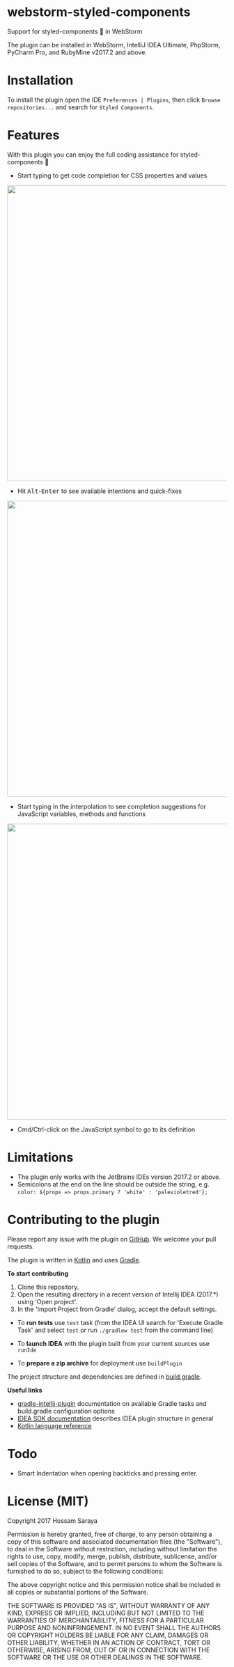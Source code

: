 # webstorm-styled-components
Support for styled-components 💅 in WebStorm

The plugin can be installed in WebStorm, IntelliJ IDEA Ultimate, PhpStorm, PyCharm Pro, and RubyMine v2017.2 and above.

# Installation
To install the plugin open the IDE `Preferences | Plugins`, then click `Browse repositories...` and search for `Styled Components`.

# Features
With this plugin you can enjoy the full coding assistance for styled-components 💅

- Start typing to get code completion for CSS properties and values

<img src="https://blog.jetbrains.com/webstorm/files/2017/09/ws-st-comp-css-completion.png" width=680>

- Hit <kbd>Alt</kbd>-<kbd>Enter</kbd> to see available intentions and quick-fixes

<img src="https://blog.jetbrains.com/webstorm/files/2017/09/ws-st-comp-intentions.png" width=680>

- Start typing in the interpolation to see completion suggestions for JavaScript variables, methods and functions

<img src="https://blog.jetbrains.com/webstorm/files/2017/09/ws-st-comp-js-completion.png" width=680>

- Cmd/Ctrl-click on the JavaScript symbol to go to its definition

# Limitations
- The plugin only works with the JetBrains IDEs version 2017.2 or above.
- Semicolons at the end on the line should be outside the string, e.g. `color: ${props => props.primary ? 'white' : 'palevioletred'};`

# Contributing to the plugin
Please report any issue with the plugin on [GitHub](https://github.com/styled-components/webstorm-styled-components/issues). We welcome your pull requests.

The plugin is written in [Kotlin](https://kotlinlang.org/) and uses [Gradle](https://gradle.org/).

**To start contributing**
1. Clone this repository.
2. Open the resulting directory in a recent version of Intellij IDEA (2017.*) using 'Open project'.
3. In the 'Import Project from Gradle' dialog, accept the default settings.

* To **run tests** use `test` task (from the IDEA UI search for 'Execute Gradle Task' and select `test` or run `./gradlew test` from the command line)

* To **launch IDEA** with the plugin built from your current sources use `runIde`

* To **prepare a zip archive** for deployment use `buildPlugin`

The project structure and dependencies are defined in [build.gradle](https://github.com/styled-components/webstorm-styled-components/blob/master/build.gradle).

**Useful links**
* [gradle-intellij-plugin](https://github.com/JetBrains/gradle-intellij-plugin) documentation on available Gradle tasks and build.gradle configuration options
* [IDEA SDK documentation](https://www.jetbrains.org/intellij/sdk/docs/basics/getting_started.html) describes IDEA plugin structure in general
* [Kotlin language reference](https://kotlinlang.org/docs/reference/) 

# Todo
- Smart Indentation when opening backticks and pressing enter.

# License (MIT)
Copyright 2017 Hossam Saraya

Permission is hereby granted, free of charge, to any person obtaining a copy of this software and associated documentation files (the "Software"), to deal in the Software without restriction, including without limitation the rights to use, copy, modify, merge, publish, distribute, sublicense, and/or sell copies of the Software, and to permit persons to whom the Software is furnished to do so, subject to the following conditions:

The above copyright notice and this permission notice shall be included in all copies or substantial portions of the Software.

THE SOFTWARE IS PROVIDED "AS IS", WITHOUT WARRANTY OF ANY KIND, EXPRESS OR IMPLIED, INCLUDING BUT NOT LIMITED TO THE WARRANTIES OF MERCHANTABILITY, FITNESS FOR A PARTICULAR PURPOSE AND NONINFRINGEMENT. IN NO EVENT SHALL THE AUTHORS OR COPYRIGHT HOLDERS BE LIABLE FOR ANY CLAIM, DAMAGES OR OTHER LIABILITY, WHETHER IN AN ACTION OF CONTRACT, TORT OR OTHERWISE, ARISING FROM, OUT OF OR IN CONNECTION WITH THE SOFTWARE OR THE USE OR OTHER DEALINGS IN THE SOFTWARE.
